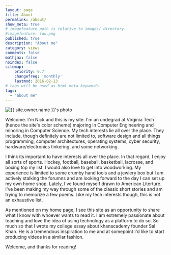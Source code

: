 ```yaml
---
layout: page
title: About
permalink: /about/
show_meta: true
# imagefeature path is relative to images/ directory.
#imagefeature: foo.png
published: true
description: "About me"
category: views
comments: false
mathjax: false
noindex: false
sitemap:
    priority: 0.7
    changefreq: 'monthly'
    lastmod: 2016-02-13
# tags will be used as html meta keywords.    
tags:
  - "about me"
---
```


<div class="post-author text-center">                       
            <img src="{{ site.urlimg }}{{ site.owner.avatar }}" alt="{{ site.owner.name }}'s photo" itemprop="image" class="post-avatar img-rectangle img-responsive"/> 
<span class="social-icons" style="padding-top: 10px; padding-bottom: 1px;">
<a href="{{ site.url }}/cv" title="Curriculum Vitae" class="social-icons"><i class="iconm iconm-profile" style="vertical-align: top;"></i></a>
<a href="{{ site.url }}/about/publications/" class="social-icons" title="Publications"><i class="iconm iconm-file-pdf"></i></a>
<a href="{{ site.owner.linkedin }}" class="social-icons" title="LinkedIn profile"><i class="iconm iconm-linkedin2"></i></a>
</span>
</div>

Welcome. I'm Nick and this is my site. I'm an undegrad at Virginia Tech (hence the site's color scheme)
majoring in Computer Engineering and minoring in Computer Science. My tech interests lie all over the place. They
include, though definitely are not limited to, software design and all things programming,
computer architectures, operating systems, cyber security, hardware/electronics tinkering, and some networking.


I think its important to have interests all over the place. In that regard, I enjoy
all sorts of sports. Hockey, football, baseball, basketball, lacrosse, and boxing top my list.
I would also love to get into woodworking. My experience is limited to some crumby hand tools
and a jewlery box but I am actively stalking the forumns and am looking forward to 
the day I can set up my own home shop. Lately, I've found myself drawn to American Literture.
I've been making my way through some of the classic short stories and am trying to memorize
a few poems. Like my tech interests though, this is not an exhaustive list.


As mentioned on my home page, I see this site as an opportunity to share what I know with
whoever wants to read it. I am extremely passionate about teaching and love the idea of
using technology as a platform to do so. So much so that I wrote my college essay about
khanacademy founder Sal Khan. He is a tremendous inspiration to me and at somepoint I'd
like to start producing videos in a similar fashion.

Welcome, and thanks for reading!
